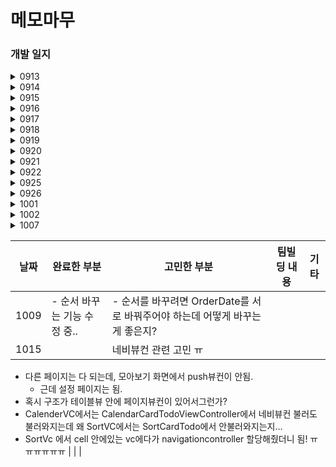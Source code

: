 # 메모마무

### 개발 일지

<!--
| 날짜 | 완료한 부분         | 고민한 부분 | 팀빌딩 내용 | 기타 |
|------|---------------------|-------------|-------------|------|
| 0913     | - WriteVC UI 큰 부분들 완료 <br>- 페이지 뷰컨 안에 뷰컨들 들어갈 수 있도록 구조 다시 짬 ㅠㅠ   |             |             |      |
| 0914     | - DiaryVC UI<br> | - DiaryVC 안에 PageVC 적용 <br> - 데이터 스키마 다시 짜기            | - 25일까지 완성            |      |
| 0915     |                     |             |             |      |
| 0919 | |             |             |      |
| 1009 | - 순서 바꾸는 기능 수정 중.. | - 순서를 바꾸려면 OrderDate를 서로 바꿔주어야 하는데 어떻게 바꾸는게 좋은지?            |             |      |
-->


<details>
<summary>0913</summary>

**고민한 부분**
- 뷰컨 속 뷰 속 뷰컨 .. 어렵다! ㅠㅠ
    - 자잘한 내용 유아이보다 전체적인 틀부터 잡기
- container View
    - [https://www.youtube.com/watch?v=B5-1_aR20rE](https://www.youtube.com/watch?v=B5-1_aR20rE)
    - 넣을 녀석 instance vc
    - addChild
    - view.addSubview(vc.view)
    - vc.didMove(toParent: self)
    - constraints
    
    → 성공!!
    

**오류 수정**
- 버튼이 왜 안보일까 → offset 제대로 설정했나 볼 것
- 테이블뷰가 왜 안보일까 → addsubview, constraints 잘 설정했는지 볼 것!!!

**완료한 부분**
- WriteVC UI 큰 부분들 완료
- 페이지 뷰컨 안에 뷰컨들 들어갈 수 있도록 구조 다시 짬 ㅠㅠ

**팀빌딩**
- [https://wwit.design/tag/life](https://wwit.design/tag/life)
- [https://mobbin.com/browse/ios/apps?filter=appCategories.Lifestyle](https://mobbin.com/browse/ios/apps?filter=appCategories.Lifestyle)
</details>

<details>
<summary>0914</summary>
    
**팀빌딩**
- 25일까지 완성, 그 뒤로 같이 사용해보기
- 메모 앱 사용해보고 내일 공유하기

**구현한 것들**
- [x]  페이지 뷰 컨트롤러 적용
    - 페이지 뷰컨 안에 두 가지 뷰컨(투두, 다이어리)을 넣고 페이징 기능을 구현함으로써 하나의 종이와 같은 느낌을 구현했다.
- [x]  DiaryVC UI
- [x]  페이지VC 넘어가는 애니메이션 바꾸기
- [x]  스키마 다시 짜기 - list
    | objectId | date | diary |
    | --- | --- | --- |
    | 123 |  |  |
    | 234 |  |  |
    
    | objectId | todo(String) | check(Bool) | num(Int) | date |
    | --- | --- | --- | --- | --- |
    | 123 |  |  |  |  |
    | 123 |  |  |  |  |
    |  |  |  |  |  |
    
    **Todo와 Diary를 합쳐서 짤 순 없을까?**
    
    - Todo 하나에는 여러 가지 요소가 들어가야 함. (예를 들어, 순서 Int, 체크 여부 Bool, 투두 이름 String)
    - 이걸 다이어리와 합쳐서 구성하기에는 빈 공간도 많아질 거 같고 테이블이 이상해짐..
    - list - String 말고도 다른 value가 들어가야 해서 model 을 하나 더 짰는데..
    - 두 개가 엮여있는 걸로는 못 짤 듯
    - 따로 짜고, Date로 나중에 합치는 걸로..
    
    - 데이터 스키마 여러 개로 써야겠다는 결론까지 간 건 잘한듯!
    - 투두 일기 같은 유아이 - 일자에 대한 저장 잘 해야할듯!
    - 날짜 기반으로 데이터 쿼리를 통해 유아이에서 하나로 보여지는 것!!
    - 두 개 테이블로 관리하되, 하나로 어떻게 잘 보여줄수있는지 고민해야할 것
    - 포린키! 강의자료 참고
    - 업데이트할 기능에서 사용할 수도 있는 것도 데이터 스키마는 한스텝 더 먼저
</details>

<details>
<summary>0915</summary>
    
**팀빌딩**

- 팀빌딩 밤은 주3회 이상 참여하기!
- 학성님
    - 기획 바꿈
    - 남는 공간 어떻게할지??
- 지원
    - 데이터 스키마 짜기, 기획 다시 하기(캘린더, 모아보기, 각 화면 위계 등)
    - 옆으로 넘길 수 있는걸 잘 모를 수도 있을 것 같다 → 고민해봐야 할 점!
        - 책처럼 가운데를 오목하게 하기?
        - 페이지 뷰 컨트롤러 밑에 현재 위치 점 넣어서 다음 페이지가 있음을 알리기
        - 점선으로 알려주기?
- 상민님
- 윤제님
    - 테이블뷰 애니메이션 - 흐려지기
    - 캘린더 애니메이션
        - 테이블뷰도 스와이프될 수 있도록
        - 기능이 FS캘린더에 내장되어있음!
- 준혁님
    - 유아이 바뀜!
    - 익스텐션 얼럿으로 빼서 깔끔하게 사용

**고민한 부분**

- 메모 추가 기능 만들기 CRUD
    - Section 나누기
    - 키보드 올라갔다 내려가기
    - 스크롤시 키보드 내려가기
    - 엔터키 입력시 저장
    - 테이블뷰에 저장, 리로드
- 섹션1의 셀을 클릭했을 때, 섹션0의 마지막 인덱스에 셀이 추가되면서 텍스트 수정 실행되기
    - → 그럼 버튼처럼 적용하는건 어떨까?

**기획&디자인 회의**

- 캘린더 기능 추가 (메인으로 변경)
    - 사용자가 맨 처음 앱에 들어와서 보이는 화면: 그날의 투두 → 캘린더로 변경함
    - 처음에 기획했던 바는 하루에 하나씩 투두&다이어리를 작성하는 것에 집중하는 것이었는데
    1. 캘린더가 있어야 오늘의 투두&다이어리임을 확실하게 알 것
    2. 다른 날짜에 투두를 설정하기 용이함 (예를 들어, 3일 뒤 꼭 해야 할 일을 미리 적어둔다든지)
- 우측 상단 버튼 재정비
    - 플러스 버튼 추가
        - 캘린더가 메인으로 변경되면서, 새로 투두&다이어리를 작성하기 시작할 때 날짜를 탭하기보다 플러스 버튼을 주어야 사용자가 더욱 쉽게 추가할 수 있을 것으로 생각됨
    - 모아보기 버튼을 캘린더 ↔ 모아보기를 오갈 수 있는 버튼으로 기능 변경
</details>

<details>
<summary>0916</summary>

**고민한 부분**

- 기획이 수정되고 만들어야 할 페이지가 점점 늘어나면서 BaseVC의 필요성을 느끼는 중.. 일단 일일이 다 구현한 이후에 하나로 만들어서 수정하려고 한다
- 반복되는 코드가 많은 것 같다. 중간중간 코드를 고치면서 진행해보는게 좋을 듯
- 캘린더 뷰 - 위아래로 길어지는 화면이 아니므로 스크롤해도 달력이 접히지 않도록 만들었음
- 전체적인 UI를 짠 후에 진행해보기보다 한 화면의 기능을 완성하고 나서 그 다음 화면으로 가보자

<img src="https://user-images.githubusercontent.com/79574342/190837962-2d4aef5c-070e-41f9-8eb0-f9d9796f139a.png" width="148">

- UI 구조 어떻게 짤 수 있을지?
    - 화면 전체를 포함하는 테이블 뷰
    - 테이블 뷰 셀 안에 왼쪽 부분 뷰 + 오른쪽 부분 컨테이너 뷰(페이지 뷰컨(투두 + 다이어리))

**팀빌딩**

- 윤제님
    - 태그 삭제 시 nil값 들어가도록 변경
    - 태그 이름 변경되면 리스트 안에서도 다 변경
    - 같은 태그 시 토스트 띄워주기
    - 변경되지 않으면 완료버튼 눌리지 않도록
    - 드래그로 위치 변경
    컨퍼런스 포항?!
- 학성님
    - insetGrouped
    - 판넬뷰컨
- 준혁님
    - 리유저블셀 문제 - 리로드 테이블뷰, 렘에 저장하고 불러오는 부분에서 오류
- 상민님
    - uimenu 최소버전 15여도 충분!
- 재훈님
    - 날짜 설정 mindate maxdate
</details>


<details>
<summary>0917</summary>

- 메모 CRUD 적용 중
    - 텍스트뷰에 따라 셀 늘어나기 -> 오류로 시간 많이 씀 ㅜㅜ
</details>


<details>
<summary>0918</summary>

**완료한 부분**

- [x]  repository 구성
    - [x]  create
    - [x]  update
    - [x]  delete
- [x]  스크롤이 왜 끝까지 안되지?
    - [x]  높이가 다른가보다 → 높이가 전체 핸드폰 뷰 화면과 똑같음
    - [x]  컨테이너 뷰 안에 다시 넣어보자
    - [x]  테이블뷰 constraints 다시 정해줌!

**고민한 부분**

- 다른 section의 셀을 클릭해도 셀이 추가되는 문제
    - 셀 안에 넣어준 textview 의 gesture recognizer가 지워지지 않아서 계속 인식됨
    - 없애주니 해결!
- 스와이프가 두 개 들어가야 하는데, 어떻게 해결할까?
    - 투두 → 다이어리로 넘어갈 때와, 삭제 버튼을 생기게 할 때 둘 다 오른쪽으로 넘기는 제스처가 들어간다. 이를 구분하기가 어려울듯
    - 해결방법 1. 편집 버튼을 따로 두어 재정렬과 삭제를 넣는다 (제스처: 투두→다이어리에만 존재)
    - 해결방법 2. 투두 → 다이어리로 넘어갈 때 제스처로 넘기지 않고, 버튼을 눌러야만 넘어갈 수 있도록 한다. (제스처: 삭제 버튼에만 존재)
    - 해결방법 3. 텍스트 상자를 키보드 위에 띄우고, 삭제 버튼을 둔다.
    - 일단 임시로 editing 설정해둔 상태임!
</details>


<details>
<summary>0919</summary>

**완료한 부분**

- [x]  리드미 업데이트
- [ ]  데이터에 메모 날짜 추가하기 + 1h
    - [ ]  ?!!?!?!
- [x]  IQkeyboard + 1h
    - [x]  왜 안되냐………
    - [x]  major version 2 아님!!!! 6.5.0으로 하니까 해결 ;
    - [x]  적용 완료
- [ ]  투두 작성시 체크기능 만들기
    - [ ]  색상 랜덤
- [ ]  다이어리 저장 + 1h
    - [ ]  제너릭..어떻게 쓰는거임
    - [x]  렘 연결 완료 0.5h
    - [x]  results! 사용해서 여러개 불러오는데 한개만 불러오ㅏ야 해서 문제 → results로 안하고 diary 하나로 사ㅇ용해서 해결
    - [ ]  저장까지는 됨! 불러오기만.. 날짜에 저장된게 있으면 그걸 불러오기
- [ ]  writeVC 제목 오늘 날짜로 바꾸기
- [ ]  캘린더 화면에서 메모 불러오기

**고민한 부분**

- 다이어리 textView저장할 때, placeholder 문제
    - 아무것도 없으면 placeholder가 실행됨
    - placeholder와 똑같은 내용이 쓰여있으면 지워짐 → 어떻게 해결하지?
    - 잭님 띄어쓰기 해결법 ㅋㅋㅋ
    - isChanged 데이터를 만들어서 넣어주려고 했는데, 수정이 많이 되면 다시 리셋될 것 같음 ㅜㅜ
- 제스처 델리게이트 우선순위, 다중 제스처 설정!! 한 번 해보자
</details>

<details>
<summary>0920</summary>

- [x]  다이어리 렘 불러오기 (해당 날짜) + 0.5h
- [x]  writeVC 제목 오늘 날짜로 바꾸기 + 0.3h
- [x]  캘린더 화면 요일, 제목 바꾸기 + 0.5h
- [x]  캘린더 화면에서 불러오기 1h
    - [x]  다이어리도 불러오기!!!
    - [x]  투두 불러오기!
- [x]  투두 저장….. 1h
    - [x]  textviewDidEndEditing 함수에서 indexpath 불러오는 stackoverflow로 해결!

</details>


<details>
<summary>0921</summary>

- [ ]  투두 작성시 체크기능 만들기
    - [x]  체크 뷰 만들기
    - [ ]  체크 뷰에서 완료 클릭시 해당 투두의 check 여부 바꿔주고, 체크이미지 바뀌고, 체크 뷰 없어지도록??
    - [ ]  → 뷰를 따로 빼지 않고, 셀에 버튼들 포함한 다음 위에 가리는 뷰를 올려줬다
    - [ ]  커스텀 팝업으로 하는게 좋을까..????? → 위치를 매번 다르게 할 수 없을 것 같음 ㅜㅠ
    - [ ]  
    - [ ]  색상 랜덤
- [ ]  투두 체크 완료해야 넘어갈 수 있도록
- [ ]  페이지 뷰컨 이상하게 넘어가는거
- [ ]  캘린더 → PageVC 클릭시 WriteVC로 들어가기
- [ ]  캘린더에서 셀 클릭 안되도록
- [ ]  제스처 델리게이트 우선순위, 다중 제스처 설정!! 한 번 해보자
- [x]  폰트 적용..

고민한 부분

- 체크 뷰 를 띄워놓고 다른 셀을 클릭하면 셀이 뷰 위로 올라옴.. 다른 모든 버튼을 눌렀을 때 뷰가 사라지도록 해야 한다
    - 키보드 띄웠을 때, 다른 셀 클릭했을 때, 다른 셀의 텍스트뷰 클릭했을 때,
    

card만을 위한 tableviewcell 필요할듯

스택뷰?

</details>

<details>
<summary>0922</summary>

- [x]  페이지 뷰컨 이상하게 넘어가는거
- [x]  캘린더 → PageVC 클릭시 WriteVC로 들어가기
- [x]  캘린더에서 셀 클릭 안되도록
- [ ]  제스처 델리게이트 우선순위, 다중 제스처 설정!! 한 번 해보자
- [ ]  캘린더에서 + 클릭하면 새로 뷰 나오기,,
- [ ]  오늘작성 화면에서 날짜 선택
- [x]  폰트 적용..

- [x]  할일 작성 텍스트뷰 → 버튼으로 만들기
- [x]  할일 작성 클릭시 맨 마지막 셀에 firstResponder()
- [x]  투두에서 아무것도 적지 않고 나갈 시 삭제되도록

- [x]  캘린더 UI
- [x]  캘린더 점

[https://snowee.tistory.com/30](https://snowee.tistory.com/30)

</details>

<details>
<summary>0925</summary>

- [x]  세부 유아이 수정
    - [x]  CardTodo, CardDiary textview 위치 수정
    - [x]  diary 작성 안돼도 초록 버튼 떠있는부분 수정 - nil과 “” 차이 주었음

**고민한 부분**

- 체크를 표시하려고 버튼을 눌렀는데, 체크 표시하기가 싫다면?
- 캘린더용 버튼? - 일단 임시로 캘린더 이미지 넣긴 함
- 모아보기 유아이 - 왼쪽은 그냥 뷰, 오른쪽은 컨테이너 뷰 안에 페이지뷰컨..!!

</details>

<details>
<summary>0926</summary>
잭님

- 삭제는 스와이프 말고, 편집 모드들어갈 시 선택해서 삭제하기
- 위로 제스처 하면 모아보기&검색 기능 생기기
- 설정 버튼 왼쪽에 두기

고민한 부분

- 클리어 버튼!!!!!!!으아악
    - 페이지뷰컨 안에 있는 뷰컨에서 만들어줬음
- 일단 모아보기 화면은 업데이트로 미루기

디자이너랑 얘기하자

- 체크를 표시하려고 버튼을 눌렀는데, 체크 표시하기가 싫다면?! - 버튼: 완료 미완료 연기 체크해제
- 캘린더용 버튼? - 일단 임시로 캘린더 이미지 넣긴 함
- 만약 다이어리까지 다 적고 피니씨 했는데 날짜가 지난 이후에 투두를 추가했어.. 그리고 체크를 안했어 그러면 클리어 버튼이 비활성화 되어있나?!
    - 클리어 압수.. 하루까지만 수정 가능
- 체크에 점선 없는 화면은 cardview 쪽에만!!!
- 플러스 버튼 없애

</details>

<details>
<summary>1001</summary>

출시 완료!
- Github 업데이트! 리드미에 추가함

업데이트 할 기능들?

- 설정화면
    - 알림 설정(아침, 저녁)
    - 테마 변경
    - 오픈소스 라이선스
    - 개발자 정보
    - 글자 크기
- 연기하면 뒤 날짜로 들어갈 수 있게
    - 달력 선택?
- 다이어리 선택 시 다이어리 편집 화면으로 갈 수 있게
- 네비게이션으로 뜯어고치기
- 다국어 지원

</details>

<details>
<summary>1002</summary>

1. 설정 페이지(알림 여부(오전오후10), 글자 크기, 테마, 개발팀 정보, 백업/복구)
    1. 알림 문구
        1. 오늘의 todo를 작성해보세요 :)
        2. 오늘의 일기를 작성해보세요 :)
        3. 미완료인 to do 가 있습니다 ;( 앱에서 확인 하세요.
2. **앱스토어에서 보이는 스크린샷 목업 재정비 (기기별 화면 다르게!)**
3. 기타 UI 재정비
    1. 앱 아이콘 변경
    2. 앱 내 버튼 도트로 변경하기
    3. 테마 색깔
- 아이패드 화면 만들어보기(맘대로 하삼!!)
- 위젯화면

</details>

<details>
<summary>1007</summary>

- [ ]  순서 바꾸는 기능 완성하기
- [ ]  Crashlytics 달기

</details>


| 날짜 | 완료한 부분         | 고민한 부분 | 팀빌딩 내용 | 기타 |
|------|---------------------|-------------|-------------|------|
| 1009 | - 순서 바꾸는 기능 수정 중.. | - 순서를 바꾸려면 OrderDate를 서로 바꿔주어야 하는데 어떻게 바꾸는게 좋은지?      |    |  |
| 1015 |   | 네비뷰컨 관련 고민 ㅠ
- 다른 페이지는 다 되는데, 모아보기 화면에서 push뷰컨이 안됨.
    - 근데 설정 페이지는 됨.
- 혹시 구조가 테이블뷰 안에 페이지뷰컨이 있어서그런가?
- CalenderVC에서는 CalendarCardTodoViewController에서 네비뷰컨 불러도 불러와지는데 왜 SortVC에서는 SortCardTodo에서 안불러와지는지…
- SortVc 에서 cell 안에있는 vc에다가 navigationcontroller 할당해줬더니 됨! ㅠㅠㅠㅠㅠㅠ  |   |   |



<!--
<details>
<summary>Click to toggle contents of `code`</summary>
```
CODE!
```
</details>
-->
